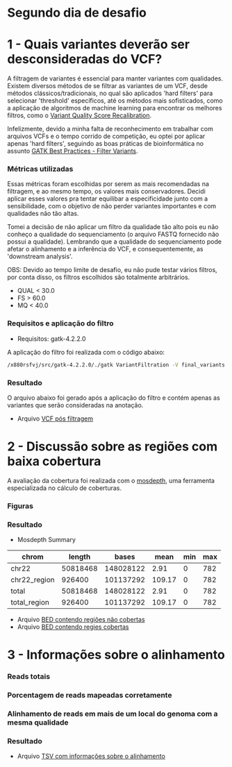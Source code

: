 # Segundo dia de desafio

# 1 - Quais variantes deverão ser desconsideradas do VCF?

A filtragem de variantes é essencial para manter variantes com qualidades. Existem diversos métodos de se filtrar as variantes de um VCF, desde métodos clássicos/tradicionais, no qual são aplicados 'hard filters' para selecionar 'threshold' específicos, até os métodos mais sofisticados, como a aplicação de algoritmos de machine learning para encontrar os melhores filtros, como o [Variant Quality Score Recalibration](https://gatk.broadinstitute.org/hc/en-us/articles/360035531612-Variant-Quality-Score-Recalibration-VQSR-). 

Infelizmente, devido a minha falta de reconhecimento em trabalhar com arquivos VCFs e o tempo corrido de competição, eu optei por aplicar apenas 'hard filters', seguindo as boas práticas de bioinformática no assunto [GATK Best Practices - Filter Variants](https://gatk.broadinstitute.org/hc/en-us/articles/360035531112--How-to-Filter-variants-either-with-VQSR-or-by-hard-filtering).

### Métricas utilizadas

Essas métricas foram escolhidas por serem as mais recomendadas na filtragem, e ao mesmo tempo, os valores mais conservadores. Decidi aplicar esses valores pra tentar equilibar a especificidade junto com a sensibilidade, com o objetivo de não perder variantes importantes e com qualidades não tão altas. 

Tomei a decisão de não aplicar um filtro da qualidade tão alto pois eu não conheço a qualidade do sequenciamento (o arquivo FASTQ fornecido não possui a qualidade). Lembrando que a qualidade do sequenciamento pode afetar o alinhamento e a inferência do VCF, e consequentemente, as 'downstream analysis'.

OBS: Devido ao tempo limite de desafio, eu não pude testar vários filtros, por conta disso, os filtros escolhidos são totalmente arbitrários.

* QUAL < 30.0
* FS > 60.0
* MQ < 40.0

### Requisitos e aplicação do filtro

* Requisitos: gatk-4.2.2.0

A aplicação do filtro foi realizada com o código abaixo:

```bash
/x880rsfvj/src/gatk-4.2.2.0/./gatk VariantFiltration -V final_variants.vcf -filter "QUAL < 30.0" --filter-name "QUAL30" -filter "FS > 60.0" --filter-name "FS60" -filter "MQ < 40.0" --filter-name "MQ40" -O filtered_final_variants.vcf 
```

### Resultado

O arquivo abaixo foi gerado após a aplicação do filtro e contém apenas as variantes que serão consideradas na anotação.

- Arquivo [VCF pós filtragem](https://github.com/felipevzps/x880rsfvj/blob/main/dia_2/filtered_final_variants.vcf.gz)

# 2 - Discussão sobre as regiões com baixa cobertura

A avaliação da cobertura foi realizada com o [mosdepth](https://github.com/brentp/mosdepth), uma ferramenta especializada no cálculo de coberturas.

### Figuras

### Resultado

* Mosdepth Summary

|chrom |	length |	bases |	mean |	min |	max |
| ---- | ---- | ---- | ---- | ---- | ---- |
|chr22 |	50818468	 | 148028122 |	2.91 |	0 |	782 |
|chr22_region |	926400	 | 101137292 |	109.17 |	0 |	782 |
|total | 	50818468 |	148028122 |	2.91 |	0 |	782 |
|total_region |	926400 |	101137292 |	109.17 |	0	 | 782 |


- Arquivo [BED contendo regiões não cobertas](https://github.com/felipevzps/x880rsfvj/blob/main/dia_2/regioes_nao_cobertas.bed)
- Arquivo [BED contendo regies cobertas](https://github.com/felipevzps/x880rsfvj/blob/main/dia_2/sample-output.regions.bed.gz)

# 3 - Informações sobre o alinhamento

### Reads totais

### Porcentagem de reads mapeadas corretamente

### Alinhamento de reads em mais de um local do genoma com a mesma qualidade

### Resultado

- Arquivo [TSV com informações sobre o alinhamento]() 
